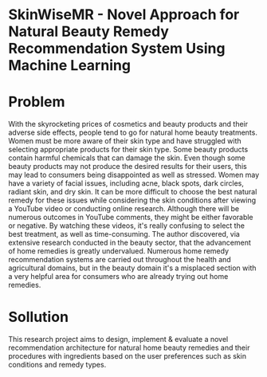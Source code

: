 # SkinWiseMR - Novel Approach for Natural Beauty Remedy Recommendation System Using Machine Learning 

# Problem

With the skyrocketing prices of cosmetics and beauty products and their adverse side effects, people tend to go for natural home beauty treatments. Women must be more aware of their skin type and have struggled with selecting appropriate products for their skin type. Some beauty products contain harmful chemicals that can damage the skin. Even though some beauty products may not produce the desired results for their users, this may lead to consumers being disappointed as well as stressed. 
  Women may have a variety of facial issues, including acne, black spots, dark circles, radiant skin, and dry skin. It can be more difficult to choose the best natural remedy for these issues while considering the skin conditions after viewing a YouTube video or conducting online research. Although there will be numerous outcomes in YouTube comments, they might be either favorable or negative. By watching these videos, it's really confusing to select the best treatment, as well as time-consuming.
  The author discovered, via extensive research conducted in the beauty sector, that the advancement of home remedies is greatly undervalued. Numerous home remedy recommendation systems are carried out throughout the health and agricultural domains, but in the beauty domain it's a misplaced section with a very helpful area for consumers who are already trying out home remedies.


# Sollution 

This research project aims to design, implement & evaluate a novel recommendation architecture for natural home beauty remedies and their procedures with ingredients based on the user preferences such as skin conditions and remedy types.





